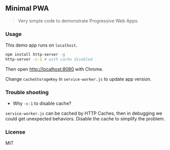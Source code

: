 
Minimal PWA
----

> Very simple code to demonstrate Progressive Web Apps.

### Usage

This demo app runs on `localhost`.

```bash
npm install http-server -g
http-server -c-1 # with cache disabled
```

Then open <http://localhost:8080> with Chrome.

Change `cacheStorageKey` in `service-worker.js` to update app version.

### Trouble shooting

* Why `-c-1` to disable cache?

`service-worker.js` can be cached by HTTP Caches, then in debugging we could get unexpected behaviors. Disable the cache to simplify the problem.

### License

MIT
